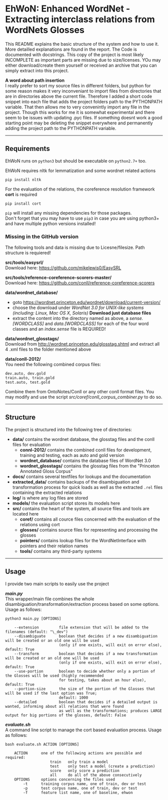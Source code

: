 EhWoN: Enhanced WordNet - Extracting interclass relations from WordNets Glosses
===============================================================================

This README explains the basic structure of the system and how to use it. More detailled explanations are found in the report. The Code is documented with docstrings. This copy of the project is most likely INCOMPLETE as important parts are missing due to size/licenses. YOu may either download/create them
yourself or received an archive that you can simply extract into this project.

**A word about path insertion**  
I really prefer to sort my source files in different folders, but python for some reason makes it very inconveniant to import files
from directories that are in directories above the current file. Therefore I added a short code snippet into each file that adds the project
folders path to the PYTHONPATH variable. That then allows me to very convenintly import any file in the project. Though this works for me it is
somewhat experimental and there seem to be issues with updating .pyc files. If something doesnt work a good starting point may be deleting the snippet
everywhere and permanently adding the project path to the PYTHONPATH variable.

***
## Requirements

EhWoN runs on `python3` but should be executable on `python2.7+` too.

EhWoN requires nltk for lemmatization and some wordnet related actions

	pip install nltk

For the evaluation of the relations, the coreference resolution framework **cort** is required

	pip install cort

`pip` will install any missing dependencies for those packages.  
Don't forget that you may have to use `pip3` in case you are using python3+ and have multiple python versions installed!

### Missing in the GitHub version

The following tools and data is missing due to Licesne/filesize. Path structure is requiered!

**src/tools/easysrl/**  
Download here: https://github.com/mikelewis0/EasySRL  

**src/tools/reference-coreference-scorers-master/**  
Download here: https://github.com/conll/reference-coreference-scorers  

**data/wordnet_database/**  
* goto https://wordnet.princeton.edu/wordnet/download/current-version/  
* choose the download under *WordNet 3.0 for UNIX-like systems (including: Linux, Mac OS X, Solaris)* 
	**Download just database files**  
* extract the content into the directory named as above, a *sense.[WORDCLASS]* and *data.[WORDCLASS]* for each of the four word classes and an *index.sense* file is REQUIRED!  

**data/wordnet_glosstags/**  
Download from http://wordnet.princeton.edu/glosstag.shtml and extract all 4 .xml files to the folder mentioned above  

**data/conll-2012/**  
You need the following combined corpus files:  

	dev.auto, dev.gold
	train.auto, train.gold
	test.auto, test.gold

Combine them from OntoNotes/Conll or any other conll format files. You may modify and use the script *src/coref/conll_corpus_combiner.py*  to do so.
***
## Structure

The project is structured into the following tree of directories:

* **data/** contains the wordnet database, the glosstag files and the conll files for evaluation
	* **connl-2012/** contains the combined conll files for development, training and testing, each as auto and gold version
	* **wordnet_database/** contains the database files of WordNet 3.0
	* **wordnet_glosstags/** contains the glosstag files from the "Princeton Annotated Gloss Corpus"
* **docs/** contains several textfiles for lookups and the documentation
* **extracted_data/** contains backups of the disambiguation and transformation process for quick loads as well as the extracted `.rel` files containing the extracted relations
* **log/** is where any log files are stored
* **models/** the evaluation script stores its models here
* **src/** contains the heart of the system, all source files and tools are located here
	* **coref/** contains all cource files concerned with the evaluation of the relations using cort
	* **glosses/** contains source files for representing and processing the glosses
	* **pointers/** contains lookup files for the WordNetInterface with pointers and their relation names
	* **tools/** contains any third-party systems

***
## Usage

I provide two main scripts to easily use the project

***main.py***  
This wrapper/main file combines the whole disambiguation/transformation/extraction process based on some options. Usage as follows:

	python3 main.py [OPTIONS]

		--extension			file extension that will be added to the filenames (default: "\_dev")
		--disambiguate		boolean that decides if a new disambiguation will be created or an old one will be used
							(only if one exists, will exit on error else), default: True
		--transform			boolean that decides if a new transformation will be created or an old one will be used
							(only if one exists, will exit on error else), default: True
		--use-portion		boolean to decide whether only a portion of the Glosses will be used (highly recommended
							for testing, takes about an hour else), default: True
		--portion-size		the size of the portion of the Glosses that will be used if the last option was True;
							default: 1000
		--detailed			boolean that decides if a detailed output is wanted, informing about all relations that were found
							as well as the transformations; produces LARGE output for big portions of the glosses, default: False

***evaluate.sh***  
A command line script to manage the cort based evaluation process. Usage as follows:

	bash evaluate.sh ACTION [OPTIONS]

		ACTION		one of the following actions are possible and required:
						train	only train a model
						test	only test a model (create a prediction)
						score	only score a prediction
						all		do all of the above consecutively
		OPTIONS		options concerning the files used
			-t		training corpus name, one of train, dev or test
			-p		test corpus name, one of train, dev or test
			-f 		feature list name, one of baseline, ehwon
